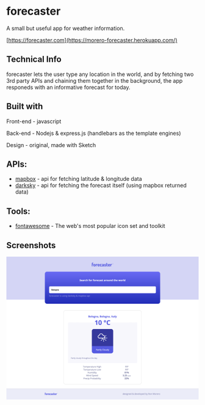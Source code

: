 # forecaster

A small but useful app for weather information.

[https://forecaster.com](https://morero-forecaster.herokuapp.com/)

## Technical Info
forecaster lets the user type any location in the world, and by fetching two 3rd party APIs and chaining them together in the background, the app responeds with an informative forecast for today.

## Built with
Front-end - javascript

Back-end - Nodejs & express.js (handlebars as the template engines)

Design - original, made with Sketch

## APIs:
* [mapbox](https://www.mapbox.com) - api for fetching latitude & longitude data
* [darksky](https://www.darksky.net) - api for fetching the forecast itself (using mapbox returned data)

## Tools:
* [fontawesome](https://fontawesome.com/) - The web's most popular icon set and toolkit

## Screenshots
![alt text](screenshot.png)
